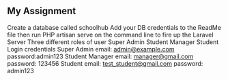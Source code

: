 ## My Assignment
Create a database called schoolhub
Add your DB credentials to the ReadMe file 
then run PHP artisan serve on the command line to fire up the Laravel Server
Three different roles of user
  Super Admin
  Student Manager
  Student
Login credentials
Super Admin email: admin@example.com password:admin123
Student Manager email: manager@gmail.com password: 123456
Student email: test_student@gmail.com password: admin123
​
